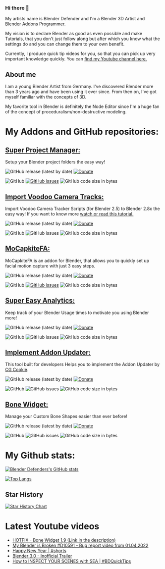 ### Hi there 👋

My artists name is Blender Defender and I'm a Blender 3D Artist and Blender Addons Programmer.

My vision is to declare Blender as good as even possible and make Tutorials, that you don't just follow along but after which you know what the settings do and you can change them to your own benefit.

Currently, I produce quick tip videos for you, so that you can pick up very important knowledge quickly. You can [find my Youtube channel here.](https://www.youtube.com/blenderdefender)

## About me


I am a young Blender Artist from Germany. I've discovered Blender more than 3 years ago and have been using it ever since. From then on, I've got myself familiar with the concepts of 3D.


My favorite tool in Blender is definitely the Node Editor since I'm a huge fan of the concept of proceduralism/non-destructive modeling.

<!-- ## Where do I see myself in 4 years?

In 4 years, when we're all living a regular life again, I want to have grown and established my YouTube channel and my free Addons. I also hope to have started living my vision with the help of the Blender Community.

From an artistic point of view, I desire to have worked on multiple projects. Private and small GIMP-Projects, as well as medium and bigger Blender-Projects.
From a programmer point of view, I want to have a good knowledge so I can program for [Blender.](https://www.blender.org/)
 -->


# My Addons and GitHub repositories:

<!--
## [Super Addon Manager:](https://github.com/BlenderDefender/central_addon_updater)
<!-- Addon Description goes here! -->
<!--
![GitHub release (latest by date)](https://img.shields.io/github/v/release/BlenderDefender/central_addon_updater?label=Version&style=for-the-badge)
[![Donate](https://img.shields.io/endpoint?url=https%3A%2F%2Fraw.githubusercontent.com%2FBlenderDefender%2FBlenderDefender%2Fshields_endpoint%2FSUPERADDONMANAGER.json)](TODO)

![GitHub](https://img.shields.io/github/license/BlenderDefender/central_addon_updater?color=green&style=for-the-badge)
[![GitHub issues](https://img.shields.io/github/issues/BlenderDefender/central_addon_updater?style=for-the-badge)](https://github.com/BlenderDefender/central_addon_updater/issues)
![GitHub code size in bytes](https://img.shields.io/github/languages/code-size/BlenderDefender/central_addon_updater?style=for-the-badge)
-->
<!-- GMOPS:START
## Brand new addon: Gizmodal Ops
My new addon Gizmodal Ops has just been released. You can get it on [Gumroad](https://gum.co/GizmodalOps) and [GitHub.](https://github.com/BlenderDefender/Gizmodal-Ops)
Gizmodal Ops seamlessly blends Gizmo and Modal operations to create a much more intuitive workflow.

Features:

- Reveals/Hides the gizmo during modal operations.
- Makes working in Blender much easier & more intuitive.
- Indispensable for teachers.
GMOPS:END -->
## [Super Project Manager:](https://github.com/BlenderDefender/blender_project_manager)

Setup your Blender project folders the easy way!

![GitHub release (latest by date)](https://img.shields.io/github/v/release/BlenderDefender/blender_project_starter?label=Version&style=for-the-badge)
[![Donate](https://img.shields.io/endpoint?url=https%3A%2F%2Fraw.githubusercontent.com%2FBlenderDefender%2FBlenderDefender%2Fshields_endpoint%2FSUPERPROJECTMANAGER.json)](https://blendermarket.com/products/superprojectmanager)

![GitHub](https://img.shields.io/github/license/BlenderDefender/blender_project_starter?color=green&style=for-the-badge)
[![GitHub issues](https://img.shields.io/github/issues/BlenderDefender/blender_project_starter?style=for-the-badge)](https://github.com/BlenderDefender/blender_pm/issues)
![GitHub code size in bytes](https://img.shields.io/github/languages/code-size/BlenderDefender/blender_project_starter?style=for-the-badge)

## [Import Voodoo Camera Tracks:](https://github.com/BlenderDefender/io_voodoo_tracks)

Import Voodoo Camera Tracker Scripts (for Blender 2.5) to Blender 2.8x the easy way!
If you want to know more [watch or read this tutorial.](https://defenderblender.artstation.com/pages/voodoo-tracker-is-outdated-but-heres-how-you-can-still-use-it-in-blender)

![GitHub release (latest by date)](https://img.shields.io/github/v/release/BlenderDefender/io_voodoo_tracks?label=Version&style=for-the-badge)
[![Donate](https://img.shields.io/endpoint?url=https%3A%2F%2Fraw.githubusercontent.com%2FBlenderDefender%2FBlenderDefender%2Fshields_endpoint%2FIOVOODOOTRACKS.json)](https://blendermarket.com/products/io-voodoo-tracks)

![GitHub](https://img.shields.io/github/license/BlenderDefender/io_voodoo_tracks?color=green&style=for-the-badge)
![GitHub issues](https://img.shields.io/github/issues/BlenderDefender/io_voodoo_tracks?style=for-the-badge)
![GitHub code size in bytes](https://img.shields.io/github/languages/code-size/BlenderDefender/io_voodoo_tracks?style=for-the-badge)

## [MoCapkiteFA:](https://github.com/BlenderDefender/MoCapkiteFA)


MoCapkiteFA is an addon for Blender, that allows you to quickly set up facial motion capture with just 3 easy steps.

![GitHub release (latest by date)](https://img.shields.io/github/v/release/BlenderDefender/MoCapkiteFA?label=Version&style=for-the-badge)
[![Donate](https://img.shields.io/endpoint?url=https%3A%2F%2Fraw.githubusercontent.com%2FBlenderDefender%2FBlenderDefender%2Fshields_endpoint%2FMOCAPKITEFA.json)](https://bd-links.netlify.app/mocapkite-fa)


![GitHub](https://img.shields.io/github/license/BlenderDefender/MoCapkiteFA?color=green&style=for-the-badge)
[![GitHub issues](https://img.shields.io/github/issues/BlenderDefender/MoCapkiteFA?style=for-the-badge)](https://github.com/BlenderDefender/MoCapkiteFA/issues)
![GitHub code size in bytes](https://img.shields.io/github/languages/code-size/BlenderDefender/MoCapkiteFA?style=for-the-badge)

## [Super Easy Analytics:](https://github.com/BlenderDefender/SuperEasyAnalytics)

Keep track of your Blender Usage times to motivate you using Blender more!

![GitHub release (latest by date)](https://img.shields.io/github/v/release/BlenderDefender/SuperEasyAnalytics?label=Version&style=for-the-badge)
[![Donate](https://img.shields.io/endpoint?url=https%3A%2F%2Fraw.githubusercontent.com%2FBlenderDefender%2FBlenderDefender%2Fshields_endpoint%2FSUPEREASYANALYTICS.json)](https://blendermarket.com/products/blender-analytics)

![GitHub](https://img.shields.io/github/license/BlenderDefender/SuperEasyAnalytics?color=green&style=for-the-badge)
![GitHub issues](https://img.shields.io/github/issues/BlenderDefender/SuperEasyAnalytics?style=for-the-badge)
![GitHub code size in bytes](https://img.shields.io/github/languages/code-size/BlenderDefender/SuperEasyAnalytics?style=for-the-badge)

## [Implement Addon Updater:](https://github.com/BlenderDefender/implement_addon_updater)

This tool built for developers Helps you to implement the Addon Updater by [CG Cookie](https://github.com/CGCookie/blender-addon-updater).

![GitHub release (latest by date)](https://img.shields.io/github/v/release/BlenderDefender/implement_addon_updater?label=Version&style=for-the-badge)
[![Donate](https://img.shields.io/endpoint?url=https%3A%2F%2Fraw.githubusercontent.com%2FBlenderDefender%2FBlenderDefender%2Fshields_endpoint%2FIMPLEMENTADDONUPDATER.json)](https://bd-links.netlify.app/implement-addon-updater)


![GitHub](https://img.shields.io/github/license/BlenderDefender/implement_addon_updater?color=green&style=for-the-badge)
![GitHub issues](https://img.shields.io/github/issues/BlenderDefender/implement_addon_updater?style=for-the-badge)
![GitHub code size in bytes](https://img.shields.io/github/languages/code-size/BlenderDefender/implement_addon_updater?style=for-the-badge)

## [Bone Widget:](https://github.com/BlenderDefender/boneWidget)

Manage your Custom Bone Shapes easier than ever before!

![GitHub release (latest by date)](https://img.shields.io/github/v/release/BlenderDefender/boneWidget?label=Version&style=for-the-badge)
[![Donate](https://img.shields.io/endpoint?url=https%3A%2F%2Fraw.githubusercontent.com%2FBlenderDefender%2FBlenderDefender%2Fshields_endpoint%2FBONEWIDGET.json)](https://bd-links.netlify.app/bone-widget)


![GitHub](https://img.shields.io/github/license/BlenderDefender/boneWidget?color=green&style=for-the-badge)
![GitHub issues](https://img.shields.io/github/issues/BlenderDefender/boneWidget?style=for-the-badge)
![GitHub code size in bytes](https://img.shields.io/github/languages/code-size/BlenderDefender/boneWidget?style=for-the-badge)



# My Github stats:
[![Blender Defenders's GitHub stats](https://github-readme-stats.vercel.app/api?username=BlenderDefender&count_private=true&show_icons=true)](https://github.com/BlenderDefender/SuperProjectManager)

[![Top Langs](https://github-readme-stats.vercel.app/api/top-langs/?username=BlenderDefender&layout=compact)](https://github.com/BlenderDefender/SuperEasyAnalytics)

## Star History

[![Star History Chart](https://api.star-history.com/svg?repos=BlenderDefender/SuperProjectManager,BlenderDefender/SuperEasyAnalytics,BlenderDefender/io_voodoo_tracks,BlenderDefender/MoCapkiteFA&type=Date)](https://star-history.com/#BlenderDefender/SuperProjectManager&BlenderDefender/SuperEasyAnalytics&BlenderDefender/io_voodoo_tracks&BlenderDefender/MoCapkiteFA&Date)



# Latest Youtube videos
<!-- YOUTUBE:START -->
- [HOTFIX - Bone Widget 1.9 &lpar;Link in the description&rpar;](https://www.youtube.com/watch?v=3jQ7e01Tjzg)
- [My Blender is Broken #D10591 - Bug report video from 01.04.2022](https://www.youtube.com/watch?v=VRONMyeV7p8)
- [Happy New Year | #shorts](https://www.youtube.com/watch?v=UNLxrUbI_a8)
- [Blender 3.0 - Inofficial Trailer](https://www.youtube.com/watch?v=yh-RbW8dY-M)
- [How to INSPECT YOUR SCENES with SEA | #BDQuickTips](https://www.youtube.com/watch?v=k3-mYycQDzw)
<!-- YOUTUBE:END -->

<!--
## [Procedural Nodes:](https://github.com/BlenderDefender/ProceduralNodes)
Download the addon to access four cool Procedural Materials with one click:

![GitHub release (latest by date)](https://img.shields.io/github/v/release/BlenderDefender/ProceduralNodes?label=Version&style=for-the-badge)
![Donate](https://img.shields.io/endpoint?url=https%3A%2F%2Fraw.githubusercontent.com%2FBlenderDefender%2FBlenderDefender%2Fshields_endpoint%2FPROCEDURALNODES.json)

![GitHub](https://img.shields.io/github/license/BlenderDefender/ProceduralNodes?color=green&style=for-the-badge)
![GitHub issues](https://img.shields.io/github/issues/BlenderDefender/ProceduralNodes?style=for-the-badge)
![GitHub code size in bytes](https://img.shields.io/github/languages/code-size/BlenderDefender/ProceduralNodes?style=for-the-badge)


**BlenderDefender/BlenderDefender** is a ✨ _special_ ✨ repository because its `README.md` (this file) appears on your GitHub profile.

Here are some ideas to get you started:

- 🔭 I’m currently working on ...
- 🌱 I’m currently learning ...
- 👯 I’m looking to collaborate on ...
- 🤔 I’m looking for help with ...
- 💬 Ask me about ...
- 📫 How to reach me: ...
- 😄 Pronouns: ...
- ⚡ Fun fact: ...

-->
